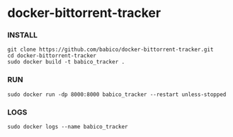# docker-bittorrent-tracker

### INSTALL
```
git clone https://github.com/babico/docker-bittorrent-tracker.git
cd docker-bittorrent-tracker
sudo docker build -t babico_tracker .
```


### RUN
```
sudo docker run -dp 8000:8000 babico_tracker --restart unless-stopped
```

### LOGS
```
sudo docker logs --name babico_tracker
```
